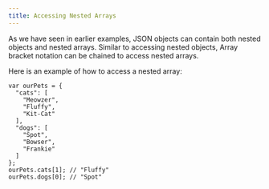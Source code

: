 ```yaml
---
title: Accessing Nested Arrays
---
```

As we have seen in earlier examples, JSON objects can contain both nested objects and nested arrays. Similar to accessing nested objects, Array bracket notation can be chained to access nested arrays.

Here is an example of how to access a nested array:

    var ourPets = { 
      "cats": [
        "Meowzer",
        "Fluffy",
        "Kit-Cat"
      ],
      "dogs": [
        "Spot",
        "Bowser",
        "Frankie"
      ]
    };
    ourPets.cats[1]; // "Fluffy"
    ourPets.dogs[0]; // "Spot"